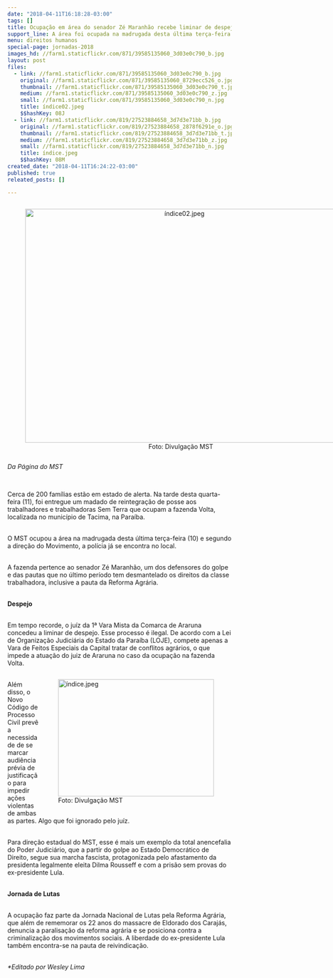 ```yaml
---
date: "2018-04-11T16:18:28-03:00"
tags: []
title: Ocupação em área do senador Zé Maranhão recebe liminar de despejo em tempo recorde
support_line: A área foi ocupada na madrugada desta última terça-feira (10) e a polícia já se encontra no local
menu: direitos humanos
special-page: jornadas-2018
images_hd: //farm1.staticflickr.com/871/39585135060_3d03e0c790_b.jpg
layout: post
files:
  - link: //farm1.staticflickr.com/871/39585135060_3d03e0c790_b.jpg
    original: //farm1.staticflickr.com/871/39585135060_8729ecc526_o.jpg
    thumbnail: //farm1.staticflickr.com/871/39585135060_3d03e0c790_t.jpg
    medium: //farm1.staticflickr.com/871/39585135060_3d03e0c790_z.jpg
    small: //farm1.staticflickr.com/871/39585135060_3d03e0c790_n.jpg
    title: índice02.jpeg
    $$hashKey: 08J
  - link: //farm1.staticflickr.com/819/27523884658_3d7d3e71bb_b.jpg
    original: //farm1.staticflickr.com/819/27523884658_2878f6291e_o.jpg
    thumbnail: //farm1.staticflickr.com/819/27523884658_3d7d3e71bb_t.jpg
    medium: //farm1.staticflickr.com/819/27523884658_3d7d3e71bb_z.jpg
    small: //farm1.staticflickr.com/819/27523884658_3d7d3e71bb_n.jpg
    title: índice.jpeg
    $$hashKey: 08M
created_date: "2018-04-11T16:24:22-03:00"
published: true
releated_posts: []

---
```

<div style="text-align:center">
<figure class="image" style="display:inline-block"><img alt="índice02.jpeg" height="525" src="//farm1.staticflickr.com/871/39585135060_3d03e0c790_b.jpg" width="700" />
<figcaption>Foto: Divulga&ccedil;&atilde;o MST</figcaption>
</figure>
</div>

<p><em>Da P&aacute;gina do MST</em></p>

<p>&nbsp;</p>

<p>Cerca de 200 fam&iacute;lias est&atilde;o em estado de alerta. Na tarde desta quarta-feira (11), foi entregue um madado de reintegra&ccedil;&atilde;o de posse aos trabalhadores e trabalhadoras Sem Terra que ocupam a fazenda Volta, localizada no munic&iacute;pio de Tacima, na Para&iacute;ba.</p>

<p><br />
O MST ocupou a &aacute;rea na madrugada desta &uacute;ltima ter&ccedil;a-feira (10) e segundo a dire&ccedil;&atilde;o do Movimento, a pol&iacute;cia j&aacute; se encontra no local.</p>

<p><br />
A fazenda pertence ao senador Z&eacute; Maranh&atilde;o, um dos defensores do golpe e das pautas que no &uacute;ltimo per&iacute;odo tem desmantelado os direitos da classe trabalhadora, inclusive a pauta da Reforma Agr&aacute;ria.</p>

<p><br />
<strong>Despejo</strong></p>

<p><br />
Em tempo recorde, o ju&iacute;z da 1&ordf; Vara Mista da Comarca de Araruna concedeu a liminar de despejo. Esse processo &eacute; ilegal. De acordo com a Lei de Organiza&ccedil;&atilde;o Judici&aacute;ria do Estado da Para&iacute;ba (LOJE), compete apenas a Vara de Feitos Especiais da Capital tratar de conflitos agr&aacute;rios, o que impede a atua&ccedil;&atilde;o do juiz de Araruna no caso da ocupa&ccedil;&atilde;o na fazenda Volta.</p>

<figure class="image" style="float:right"><img alt="índice.jpeg" height="263" src="//farm1.staticflickr.com/819/27523884658_3d7d3e71bb_b.jpg" width="350" />
<figcaption>Foto: Divulga&ccedil;&atilde;o MST</figcaption>
</figure>

<p><br />
Al&eacute;m disso, o Novo C&oacute;digo de Processo Civil prev&ecirc; a necessidade de se marcar audi&ecirc;ncia pr&eacute;via de justifica&ccedil;&atilde;o para impedir a&ccedil;&otilde;es violentas de ambas as partes. Algo que foi ignorado pelo ju&iacute;z.</p>

<p><br />
Para dire&ccedil;&atilde;o estadual do MST, esse &eacute; mais um exemplo da total anencefalia do Poder Judici&aacute;rio, que a partir do golpe ao Estado Democr&aacute;tico de Direito, segue sua marcha fascista, protagonizada pelo afastamento da presidenta legalmente eleita Dilma Rousseff e com a pris&atilde;o sem provas do ex-presidente Lula.</p>

<p><br />
<strong>Jornada de Lutas</strong></p>

<p><br />
A ocupa&ccedil;&atilde;o faz parte da Jornada Nacional de Lutas pela Reforma Agr&aacute;ria, que al&eacute;m de rememorar os 22 anos do massacre de Eldorado dos Caraj&aacute;s, denuncia a paralisa&ccedil;&atilde;o da reforma agr&aacute;ria e se posiciona contra a criminaliza&ccedil;&atilde;o dos movimentos sociais. A liberdade do ex-presidente Lula tamb&eacute;m encontra-se na pauta de reivindica&ccedil;&atilde;o.</p>

<p><br />
<em>*Editado por Wesley Lima</em></p>
